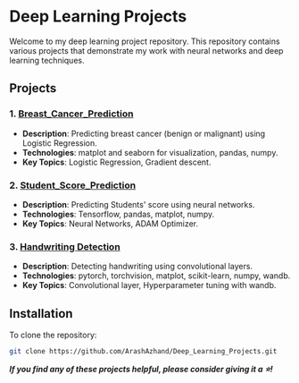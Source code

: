 # Deep Learning Projects

Welcome to my deep learning project repository. This repository contains various projects that demonstrate my work with neural networks and deep learning techniques.

## Projects
### 1. [Breast_Cancer_Prediction](./Logistic-Regression-Breast-Cancer)
   - **Description**: Predicting breast cancer (benign or malignant) using Logistic Regression.
   - **Technologies**: matplot and seaborn for visualization, pandas, numpy.
   - **Key Topics**: Logistic Regression, Gradient descent.

### 2. [Student_Score_Prediction](./Neural_Networks_Student_Score_Prediction)
   - **Description**: Predicting Students' score using neural networks.
   - **Technologies**: Tensorflow, pandas, matplot, numpy.
   - **Key Topics**: Neural Networks, ADAM Optimizer.

### 3. [Handwriting Detection](./Handwriting_Detection)
   - **Description**: Detecting handwriting using convolutional layers.
   - **Technologies**: pytorch, torchvision, matplot, scikit-learn, numpy, wandb.
   - **Key Topics**: Convolutional layer, Hyperparameter tuning with wandb. 
   

## Installation
To clone the repository:
```bash
git clone https://github.com/ArashAzhand/Deep_Learning_Projects.git
```

***If you find any of these projects helpful, please consider giving it a ⭐!***
